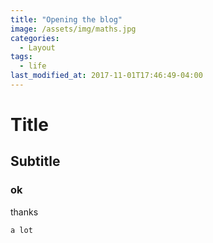 ```yaml
---
title: "Opening the blog"
image: /assets/img/maths.jpg
categories:
  - Layout
tags:
  - life
last_modified_at: 2017-11-01T17:46:49-04:00
---
```



# Title

## Subtitle

### ok

thanks

``` python
a lot
```
